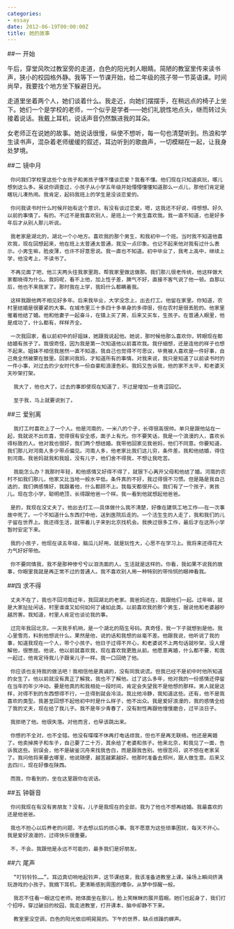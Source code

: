 ```yaml
---
categories:
- essay
date: 2012-06-19T00:00:00Z
title: 她的故事
---
```


##一 开始

午后，穿堂风吹过教室旁的走道，白色的阳光刺人眼睛。简陋的教室里传来读书声，狭小的校园格外静。我等下一节课开始，给二年级的孩子带一节英语课。时间尚早，我要找个地方坐下躲避日光。

走道里坐着两个人，她们谈着什么。我走近，向她们摆摆手，在稍远点的椅子上坐下。她们一个是学校的老师，一个似乎是学者——她们礼貌性地点头，继而转过头接着说话。我戴上耳机，说话声音仍然飘进我的耳朵。

女老师正在说她的故事。她说话很慢，纵使不想听，每一句也清楚听到。热浪和学生读书声，混杂着老师缓缓的叙述，耳边听到的歌曲声，一切模糊在一起，让我身处梦境。 

##二 镜中月

     你问我们学校里这些个女孩子和男孩子懂不懂谈恋爱？我看不懂。他们现在只知道疯玩，哪儿想到这么多。虽说你调查过，小孩子从小学五年级开始懵懵懂懂知道那么一点儿，那他们肯定是瞎玩儿凑热闹。我肯定，起码我班上的学生是没谈恋爱的。

     你问我读书时什么时候开始有这个意识，有没有谈过恋爱。嗯，这我还不好说，得想想。好久以前的事情了。有的。不过不是我喜欢别人，是班上一个男生喜欢我。我一直不知道，也是好多年后才从别人那儿听说。

     我老家是湖北的，湖北一个小地方。喜欢我的那个男生，和我初中一个班。当时我不知道他喜欢我，现在回想起来，他在班上太普通太普通，我没一点印象。也记不起来他对我有过什么表示。小男生嘛，脸皮薄，也许不好意思说。我一直也不知道。初中毕业了，我考上高中，继续上学，他没考上，不读书了。

     不再见面了吧，他三天两头往我家里跑，帮我家里做这做那。我们那儿很老传统，他这样做大家都晓得为什么。我妈呢，看不上他，加上性子差，脾气不好，直接不客气说了他一顿。自那以后，他也不来我家了。那时我在上学，我妈什么都瞒着我。

     这样我跟他两不相见好多年。后来我毕业，大学没念上，出去打工。他留在家里。你知道，农村里结婚是很要紧的大事。在城市里三十多四十多单身的多得很，但在农村是很丢脸的。他家里催着他结了婚。他和他妻子一起奋斗，在镇上买了房，后来又买车，生孩子。在普通人眼里，他是成功了，什么都有，样样齐全。

     一次我回家，看以前初中的好姐妹，她跟我说起他。她说，那时候他那么喜欢你，转眼现在都结婚有孩子了。我很奇怪，因为我是第一次知道他以前喜欢我。我仔细想，还是连他的样子也想不起来。姐妹不相信我居然一直不知道。我自己也觉得不可思议，毕竟被人喜欢是一件好事，自己竟全然被蒙在鼓里。回家问我妈，才知道所有的事情。对我来说，我只是知道了以前读书时的一件小事，对过去的少女时代多一份自豪和浪漫色彩。我妈又告诉我，他的家不太平，和老婆天天吵架打架。

      我大了，他也大了。过去的事即使现在知道了，不过是增加一些青涩回忆。

      至于我，马上就要说到了。 

##三 爱别离

      我打工时喜欢上了一个人。他是河南的，一米八的个子，长得很高很帅。单只是跟他站在一起，我就说不出欢喜，觉得很有安全感，面子上有光。你不要笑话，我是一个浪漫的人，喜欢长得标致的人。他对我也很好，我们两个想结婚。我带他回家见我爸妈，他们不同意。你要知道，我们那儿对河南人多少带点偏见。河南人多，他老家比我们这儿穷，条件差。我和他结婚，得住到河南。我爸妈就我和我姐，没有儿子，他们舍不得我，不想让我吃苦。

      我能怎么办？我那时年轻，和他感情又好得不得了，就狠下心离开父母和他结了婚。河南的农村不如我们那儿，他家又比当地一般水平低。条件真的不好，我过得很不习惯。但是路是我自己选的，我们俩感情好，我跟着他，什么都顾不上。我每天都很开心。我们有了一个孩子，男孩儿。现在念小学，聪明绝顶，长得跟他爸一个样。我一看到他就想起他爸爸。

     是的，我现在没丈夫了。他出去打工——具体做什么我不清楚，好像在建筑工地工作——在一次事故中死了。一个不知道什么东西打中他，送到医院后走的。一个活生生的人走了，我和我们的儿子留在世界上。我还得生活，就带着儿子来到北京找机会。我换过很多工作，最后才在这所小学暂时安定下来。

     我的小孩子，他现在读五年级，脑瓜儿好用，就是玩性大，心思不在学习上。我将来还得花大力气好好带他。

     你不要同情我，我不是那种惨兮兮以泪洗面的人。生活就是这样的。你看，我如果不说我的故事，你眼里我就是再正常不过的普通人。我不喜欢别人用一种特别的带怜悯的眼神看我。 

##四 求不得

     丈夫不在了，我也不回河南过年，我回湖北的老家。我爸妈还在，我跟他们一起。过年嘛，就是大家扯扯闲话，村里谁谁又如何如何了诸如此类。以前喜欢我的那个男生，据说他和老婆越吵越厉害。我知道，村里人肯定也谈论我的事。

     过完年我回北京。一天我手机响，是一个湖北的陌生号码。真奇怪，我一下子就想到是他。我心里雪亮，料到他想说什么。果然是他，说的话和我想的丝毫不差。他跟我说，他听说了我的事，知道我现在一个人，带个小孩子。他日子过得不开心，和老婆说不上两句话就吵架，没人理解他，很憋屈。他说，他以前就喜欢我，现在喜欢我更胜从前。他愿意离婚，什么都不要，和我一起过，他肯定待我儿子跟亲儿子一样。我一口回绝了他。

     你应该也支持我的做法吧！我相信他是真诚的，没有同我说谎。但我已经不是初中时他所知道的女生了。他以前就没有真正了解我，我也不了解他。过了这么多年，他对我的一份感情还停留在当年的年少冲动。要是他真的和我相处一段时间，肯定会失望我不是他想的那样。男人就是这样，对得不到的东西想得不行，一旦得到就会冷淡。我比他冷静，我知道这些。还有，他不是我喜欢的类型。我甚至回想不起他初中时是什么样子，他不出众。我是爱好浪漫的，我的感情全给了我的丈夫，现在给了我儿子。我不是年少青春了，没有耐性再跟他慢慢磨合，过平淡日子。

     我拒绝了他。他很失落。对他而言，也早该跳出来。

     你想的不全对，也不全错。他没有喋喋不休再打电话烦我，但也不是再无联络。他还是离婚了。他卖掉房子和车子，自己要了二十万，其余给了老婆和孩子。他来北京，和我见了一面，告诉我这些。别误会，他不是破釜沉舟来找我告白，而是跟我告别。他很苦闷，说不想在老家呆了。我问他将来要去哪里，他说随便，越苦越累越好。他那时准备去郑州，跟人做生意。后来又去四川，现在好像在陕西。

     而我，你看到的，坐在这里跟你在说话。 

##五 钟磬音

     你问我现在有没有男朋友？没有。儿子是我现在的全部，我为了他也不想再结婚。我最喜欢的还是他爸爸。

     我也不担心以后养老的问题，不去想以后的烦心事。我不愿意为这些琐事困扰，每天不开心。我是爱好浪漫的，过得快乐很重要。

     不，不会。我跟他是永远不可能的，最多我们是好朋友。 

##六 尾声

      “叮铃铃铃……”。耳边真切响地起铃声，这节课结束，我该准备进教室上课。操场上瞬间挤满玩游戏的小孩子。我摘下耳机，更清晰感到周围的嘈杂。从梦中惊醒一般。

      我忍不住看一眼这位老师。她体面坐在那儿，脸上笑眯眯的展开眉眼。她们也起身了，我们打个招呼。穿过破旧的校园，我走进教室，打开课本，脑中却静不下来。

      教室里没空调，白色的阳光依旧明晃晃的。下午的世界，缺点烦躁的蝉声。
